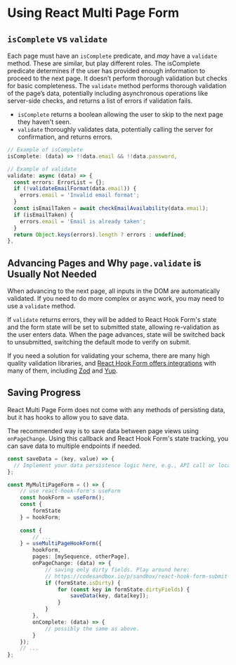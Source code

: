# Using React Multi Page Form

## `isComplete` vs `validate`

Each page must have an `isComplete` predicate, and _may_ have a `validate` method. These are similar, but play different roles. The isComplete predicate determines if the user has provided enough information to proceed to the next page. It doesn’t perform thorough validation but checks for basic completeness. The `validate` method performs thorough validation of the page’s data, potentially including asynchronous operations like server-side checks, and returns a list of errors if validation fails.

- `isComplete` returns a boolean allowing the user to skip to the next page they haven't seen.
- `validate` thoroughly validates data, potentially calling the server for confirmation, and returns errors.

```typescript
// Example of isComplete
isComplete: (data) => !!data.email && !!data.password,

// Example of validate
validate: async (data) => {
  const errors: ErrorList = {};
  if (!validateEmailFormat(data.email)) {
    errors.email = 'Invalid email format';
  }
  const isEmailTaken = await checkEmailAvailability(data.email);
  if (isEmailTaken) {
    errors.email = 'Email is already taken';
  }
  return Object.keys(errors).length ? errors : undefined;
},
```

## Advancing Pages and Why `page.validate` is Usually Not Needed

When advancing to the next page, all inputs in the DOM are automatically validated. If you need to do more complex or async work, you may need to use a `validate` method.

If `validate` returns errors, they will be added to React Hook Form's state and the form state will be set to submitted state, allowing re-validation as the user enters data. When the page advances, state will be switched back to unsubmitted, switching the default mode to verify on submit.

If you need a solution for validating your schema, there are many high quality validation libraries, and [React Hook Form offers integrations](https://react-hook-form.com/get-started#SchemaValidation) with many of them, including [Zod](https://zod.dev/) and [Yup](https://github.com/jquense/yup).


## Saving Progress

React Multi Page Form does not come with any methods of persisting data, but it has hooks to allow you to save data.

The recommended way is to save data between page views using `onPageChange`. Using this callback and React Hook Form's state tracking, you can save data to multiple endpoints if needed.

```typescript
const saveData = (key, value) => {
  // Implement your data persistence logic here, e.g., API call or localStorage
};

const MyMultiPageForm = () => {
    // use react-hook-form's useForm
    const hookForm = useForm();
    const {
        formState
    } = hookForm;
    
    const { 
        // ...
    } = useMultiPageHookForm({
        hookForm,
        pages: [mySequence, otherPage],
        onPageChange: (data) => {
            // saving only dirty fields. Play around here:
            // https://codesandbox.io/p/sandbox/react-hook-form-submit-only-dirty-fields-forked-sddgq2
            if (formState.isDirty) {
                for (const key in formState.dirtyFields) {
                    saveData(key, data[key]);
                }
            }
        },
        onComplete: (data) => {
            // possibly the same as above.
        }
    });
    // ...
};
```